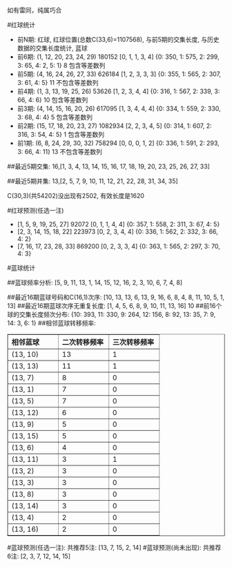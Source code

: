 <!-- 
.. title: 双色球2012013期(2012-02-05)数据分析报告
.. slug: slott-2012013-2012-02-05-report
.. date: 2012-02-06 08:00:00 UTC+08:00
.. tags: Lottery
.. link: 
.. description: 
.. type: text
-->

如有雷同，纯属巧合

<!-- TEASER_END-->

#红球统计

- 前N期: 红球, 红球位置(总数C(33,6)=1107568), 与前5期的交集长度, 与历史数据的交集长度统计, 蓝球
- 前6期: (1, 12, 20, 23, 24, 29) 180152 [0, 1, 1, 3, 4] {0: 350, 1: 575, 2: 299, 3: 65, 4: 2, 5: 1} 8 包含等差数列
- 前5期: (4, 16, 24, 26, 27, 33) 626184 [1, 2, 3, 3, 3] {0: 355, 1: 565, 2: 307, 3: 61, 4: 5} 11 不包含等差数列
- 前4期: (1, 3, 13, 19, 25, 26) 53626 [1, 2, 3, 4, 4] {0: 316, 1: 567, 2: 339, 3: 66, 4: 6} 10 包含等差数列
- 前3期: (4, 14, 15, 16, 20, 26) 617095 [1, 3, 4, 4, 4] {0: 334, 1: 559, 2: 330, 3: 68, 4: 4} 5 包含等差数列
- 前2期: (15, 17, 18, 20, 23, 27) 1082934 [2, 2, 3, 4, 5] {0: 314, 1: 607, 2: 316, 3: 54, 4: 5} 1 包含等差数列
- 前1期: (6, 8, 24, 29, 30, 32) 758294 [0, 0, 0, 1, 2] {0: 336, 1: 591, 2: 293, 3: 66, 4: 11} 13 不包含等差数列

##最近5期交集:
16,[1, 3, 4, 13, 14, 15, 16, 17, 18, 19, 20, 23, 25, 26, 27, 33]

##最近5期并集:
13,[2, 5, 7, 9, 10, 11, 12, 21, 22, 28, 31, 34, 35]

C(30,3)(共54202)没出现有2502, 
有效长度是1620

#红球预测(任选一注)

- [1, 5, 9, 19, 25, 27] 92072 [0, 1, 1, 4, 4] {0: 357, 1: 558, 2: 311, 3: 67, 4: 5}
- [2, 3, 14, 15, 18, 22] 223973 [0, 2, 3, 4, 4] {0: 336, 1: 562, 2: 332, 3: 66, 4: 2}
- [7, 16, 17, 23, 28, 33] 869200 [0, 2, 3, 3, 4] {0: 363, 1: 565, 2: 297, 3: 70, 4: 3}

#蓝球统计

##蓝球频率分析:
[5, 9, 11, 13, 1, 14, 15, 12, 16, 2, 3, 10, 6, 7, 4, 8]

##最近16期蓝球号码和C(16,1)次序:
[10, 13, 13, 6, 13, 9, 16, 6, 8, 4, 8, 11, 10, 5, 1, 13]
##最近16期蓝球次序无重复长度:
[1, 4, 5, 6, 8, 9, 10, 11, 13, 16] 10
##前16个球的交集长度频次分布:
{10: 393, 11: 330, 9: 264, 12: 156, 8: 92, 13: 35, 7: 9, 14: 3, 6: 1}
##相邻蓝球转移频率:
<table border="1" class="table table-striped dataframe">
  <thead>
    <tr style="text-align: left;">
      <th style="min-width: 100px;">相邻蓝球</th>
      <th style="min-width: 100px;">二次转移频率</th>
      <th style="min-width: 100px;">三次转移频率</th>
    </tr>
  </thead>
  <tbody>
    <tr>
      <td> (13, 10)</td>
      <td> 13</td>
      <td> 1</td>
    </tr>
    <tr>
      <td> (13, 13)</td>
      <td> 11</td>
      <td> 1</td>
    </tr>
    <tr>
      <td>  (13, 7)</td>
      <td>  8</td>
      <td> 0</td>
    </tr>
    <tr>
      <td>  (13, 1)</td>
      <td>  7</td>
      <td> 0</td>
    </tr>
    <tr>
      <td>  (13, 5)</td>
      <td>  7</td>
      <td> 0</td>
    </tr>
    <tr>
      <td> (13, 12)</td>
      <td>  6</td>
      <td> 0</td>
    </tr>
    <tr>
      <td>  (13, 9)</td>
      <td>  5</td>
      <td> 0</td>
    </tr>
    <tr>
      <td> (13, 15)</td>
      <td>  5</td>
      <td> 0</td>
    </tr>
    <tr>
      <td>  (13, 6)</td>
      <td>  4</td>
      <td> 0</td>
    </tr>
    <tr>
      <td> (13, 11)</td>
      <td>  3</td>
      <td> 1</td>
    </tr>
    <tr>
      <td>  (13, 2)</td>
      <td>  3</td>
      <td> 0</td>
    </tr>
    <tr>
      <td>  (13, 3)</td>
      <td>  3</td>
      <td> 0</td>
    </tr>
    <tr>
      <td>  (13, 8)</td>
      <td>  3</td>
      <td> 0</td>
    </tr>
    <tr>
      <td> (13, 14)</td>
      <td>  3</td>
      <td> 0</td>
    </tr>
    <tr>
      <td>  (13, 4)</td>
      <td>  2</td>
      <td> 0</td>
    </tr>
    <tr>
      <td> (13, 16)</td>
      <td>  2</td>
      <td> 0</td>
    </tr>
  </tbody>
</table>
#蓝球预测(任选一注):
共推荐5注: [13, 7, 15, 2, 14]
#蓝球预测(尚未出现):
共推荐6注: [2, 3, 7, 12, 14, 15]

